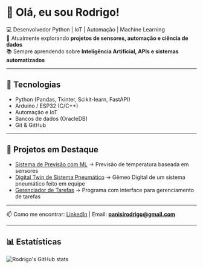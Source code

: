 # 👋 Olá, eu sou Rodrigo!

💻 Desenvolvedor Python | IoT | Automação | Machine Learning  
🚀 Atualmente explorando **projetos de sensores, automação e ciência de dados**  
📚 Sempre aprendendo sobre **Inteligência Artificial, APIs e sistemas automatizados**

---

## 🔧 Tecnologias
- Python (Pandas, Tkinter, Scikit-learn, FastAPI)  
- Arduino / ESP32 (C/C++)  
- Automação e IoT  
- Bancos de dados (OracleDB)  
- Git & GitHub

---

## 📌 Projetos em Destaque
- [Sistema de Previsão com ML](link-do-repo) → Previsão de temperatura baseada em sensores  
- [Digital Twin de Sistema Pneumático](https://github.com/RPPombo/Digital-Twin) → Gêmeo Digital de um sistema pneumático feito em equipe 
- [Gerenciador de Tarefas](https://github.com/RPPombo/Gerenciador-de-Tarefas) → Programa com interface para gerenciamento de tarefas  

---

📫 Como me encontrar: [LinkedIn](https://www.linkedin.com/in/rodrigo-panisi-pombo-ba0a742b4) | Email: **panisirodrigo@gmail.com**

---

## 📊 Estatísticas
![Rodrigo's GitHub stats](https://github-readme-stats.vercel.app/api?username=RPPombo&show_icons=true&theme=dracula)
